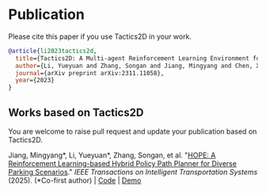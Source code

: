 # Publication

Please cite this paper if you use Tactics2D in your work.

```bibtex
@article{li2023tactics2d,
  title={Tactics2D: A Multi-agent Reinforcement Learning Environment for Driving Decision-making},
  author={Li, Yueyuan and Zhang, Songan and Jiang, Mingyang and Chen, Xingyuan and Yang, Ming},
  journal={arXiv preprint arXiv:2311.11058},
  year={2023}
}
```

## Works based on Tactics2D

You are welcome to raise pull request and update your publication based on Tactics2D.

Jiang, Mingyang\*, Li, Yueyuan\*, Zhang, Songan, et al. "[HOPE: A Reinforcement Learning-based Hybrid Policy Path Planner for Diverse Parking Scenarios](https://arxiv.org/abs/2405.20579)." *IEEE Transactions on Intelligent Transportation Systems* (2025). (\*Co-first author) | [Code](https://github.com/jiamiya/HOPE) | [Demo](https://www.youtube.com/watch?v=62w9qhjIuRI)
